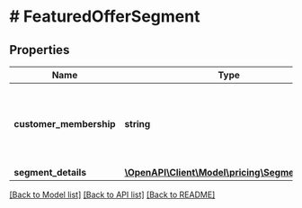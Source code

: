 # # FeaturedOfferSegment

## Properties

Name | Type | Description | Notes
------------ | ------------- | ------------- | -------------
**customer_membership** | **string** | The customer membership type that makes up this segment |
**segment_details** | [**\OpenAPI\Client\Model\pricing\SegmentDetails**](SegmentDetails.md) |  |

[[Back to Model list]](../../README.md#models) [[Back to API list]](../../README.md#endpoints) [[Back to README]](../../README.md)
